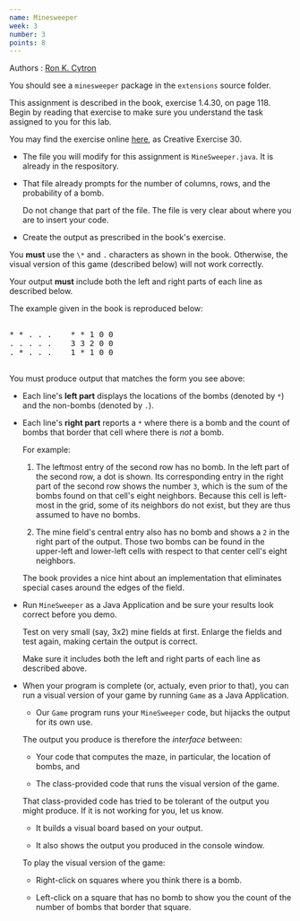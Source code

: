 ```yaml
---
name: Minesweeper
week: 3
number: 3
points: 8
---
```


Authors
: [Ron K. Cytron](http://www.cs.wustl.edu/~cytron/)

You should see a `minesweeper` package in the `extensions` source folder.

This assignment is described in the book, exercise 1.4.30, on page 118.  Begin by reading that exercise to make sure you understand the task assigned to you for this lab.

You may find the exercise online <a href="http://introcs.cs.princeton.edu/java/14array/"> here</a>, as Creative Exercise 30.

* The file you will modify for this assignment is `MineSweeper.java`.  It is already in the respository.

* That file already prompts for the number of columns, rows, and the probability of a bomb.

	Do not change that part of the file.  The file is very clear about where you are to insert your code.

* Create the output as prescribed in the book\'s exercise.

You **must** use the `\*` and `.` characters as shown in the book.  Otherwise, the visual version of this game (described below) will not work correctly.

Your output **must** include both the left and right parts of each line as described below.

The example given in the book is reproduced below:

<PRE>

* * . . .    * * 1 0 0
. . . . .    3 3 2 0 0
. * . . .    1 * 1 0 0

</PRE>

You must produce output that matches the form you see above:

* Each line\'s **left part** displays the locations of the bombs (denoted by `*`) and the non-bombs (denoted by `.`).

* Each line\'s **right part** reports a `*` where there is a bomb and the count of bombs that border that cell where there is *not* a bomb.

	For example: 

	1. The leftmost entry of the second row has no bomb.  In the left part of the second row, a dot is shown.  Its corresponding entry in the right part of the second row shows the number `3`, which is the sum of the bombs found on that cell\'s eight neighbors. Because this cell is left-most in the grid, some of its neighbors do not exist, but they are thus assumed to have no bombs.

	2. The mine field\'s central entry also has no bomb and shows a `2` in the right part of the output.   Those two bombs can be found in the upper-left and lower-left cells with respect to that center cell\'s eight neighbors.


	The book provides a nice hint about an implementation that eliminates special cases around the edges of the field.

* Run `MineSweeper` as a Java Application and be sure your results look correct before you demo.

	Test on very small (say, 3x2) mine fields at first.  Enlarge the fields and test again, making certain the output is correct.

	Make sure it includes both the left and right parts of each line as described above.

* When your program is complete (or, actualy, even prior to that), you can run a visual version of your game by running `Game` as a Java Application.

	* Our `Game` program runs your `MineSweeper` code, but hijacks the output for its own use.

	The output you produce is therefore the *interface* between:

	* Your code that computes the maze, in particular, the location of bombs, and

	* The class-provided code that runs the visual version of the game.

	That class-provided code has tried to be tolerant of the output you might produce.  If it is not working for you, let us know.

	* It builds a visual board based on your output.

	* It also shows the output you produced in the console window.


	To play the visual version of the game:

	* Right-click on squares where you think there is a bomb.

	* Left-click on a square that has no bomb to show you the count of the number of bombs that border that square.
